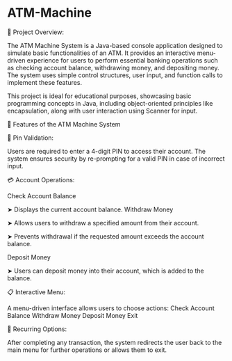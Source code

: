 # ATM-Machine

🏧 Project Overview: 

The ATM Machine System is a Java-based console application designed to simulate basic functionalities of an ATM. It provides an interactive menu-driven experience for users to perform essential banking operations such as checking account balance, withdrawing money, and depositing money. The system uses simple control structures, user input, and function calls to implement these features.

This project is ideal for educational purposes, showcasing basic programming concepts in Java, including object-oriented principles like encapsulation, along with user interaction using Scanner for input.

🌟 Features of the ATM Machine System

🔑 Pin Validation:

Users are required to enter a 4-digit PIN to access their account.
The system ensures security by re-prompting for a valid PIN in case of incorrect input.


💳 Account Operations:

Check Account Balance

➤ Displays the current account balance.
Withdraw Money

➤ Allows users to withdraw a specified amount from their account.

➤ Prevents withdrawal if the requested amount exceeds the account balance.

Deposit Money

➤ Users can deposit money into their account, which is added to the balance.


📋 Interactive Menu:

A menu-driven interface allows users to choose actions:
Check Account Balance
Withdraw Money
Deposit Money
Exit


🔄 Recurring Options:

After completing any transaction, the system redirects the user back to the main menu for further operations or allows them to exit.

